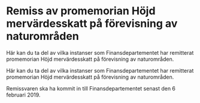# Remiss av promemorian Höjd mervärdesskatt på förevisning av naturområden

Här kan du ta del av vilka instanser som Finansdepartementet har remitterat promemorian Höjd mervärdesskatt på förevisning av naturområden.

Här kan du ta del av vilka instanser som Finansdepartementet har remitterat promemorian Höjd mervärdesskatt på förevisning av naturområden.

Remissvaren ska ha kommit in till Finansdepartementet senast den 6
februari 2019.
